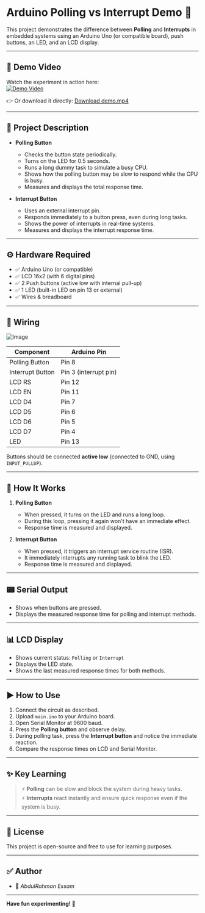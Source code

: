 # Arduino Polling vs Interrupt Demo 🚦

This project demonstrates the difference between **Polling** and **Interrupts** in embedded systems using an Arduino Uno (or compatible board), push buttons, an LED, and an LCD display.

---

## 🎥 **Demo Video**

Watch the experiment in action here:  
[![Demo Video](https://img.youtube.com/vi/0/0.jpg)](https://github.com/user-attachments/assets/ca6f329c-1239-41fb-87ec-cb944817b139)

👉 Or download it directly: [Download demo.mp4](https://github.com/user-attachments/assets/ca6f329c-1239-41fb-87ec-cb944817b139)


---

## 📌 **Project Description**

- **Polling Button**
  - Checks the button state periodically.
  - Turns on the LED for 0.5 seconds.
  - Runs a long dummy task to simulate a busy CPU.
  - Shows how the polling button may be slow to respond while the CPU is busy.
  - Measures and displays the total response time.

- **Interrupt Button**
  - Uses an external interrupt pin.
  - Responds immediately to a button press, even during long tasks.
  - Shows the power of interrupts in real-time systems.
  - Measures and displays the interrupt response time.

---

## ⚙️ **Hardware Required**

- ✅ Arduino Uno (or compatible)
- ✅ LCD 16x2 (with 6 digital pins)
- ✅ 2 Push buttons (active low with internal pull-up)
- ✅ 1 LED (built-in LED on pin 13 or external)
- ✅ Wires & breadboard

---

## 🔌 **Wiring**

![Image](https://github.com/user-attachments/assets/8ee3465c-ab31-4f32-a752-4086dcbc78c5)


| Component      | Arduino Pin |
|----------------|--------------|
| Polling Button | Pin 8        |
| Interrupt Button | Pin 3 (interrupt pin) |
| LCD RS         | Pin 12       |
| LCD EN         | Pin 11       |
| LCD D4         | Pin 7        |
| LCD D5         | Pin 6        |
| LCD D6         | Pin 5        |
| LCD D7         | Pin 4        |
| LED            | Pin 13       |

Buttons should be connected **active low** (connected to GND, using `INPUT_PULLUP`).

---

## 🧩 **How It Works**

1. **Polling Button**
   - When pressed, it turns on the LED and runs a long loop.
   - During this loop, pressing it again won't have an immediate effect.
   - Response time is measured and displayed.

2. **Interrupt Button**
   - When pressed, it triggers an interrupt service routine (ISR).
   - It immediately interrupts any running task to blink the LED.
   - Response time is measured and displayed.

---

## 📟 **Serial Output**

- Shows when buttons are pressed.
- Displays the measured response time for polling and interrupt methods.

---

## 📊 **LCD Display**

- Shows current status: `Polling` or `Interrupt`
- Displays the LED state.
- Shows the last measured response times for both methods.

---

## ▶️ **How to Use**

1. Connect the circuit as described.
2. Upload `main.ino` to your Arduino board.
3. Open Serial Monitor at 9600 baud.
4. Press the **Polling button** and observe delay.
5. During polling task, press the **Interrupt button** and notice the immediate reaction.
6. Compare the response times on LCD and Serial Monitor.

---

## ✨ **Key Learning**

> ⚡ **Polling** can be slow and block the system during heavy tasks.  
> ⚡ **Interrupts** react instantly and ensure quick response even if the system is busy.

---

## 📄 **License**

This project is open-source and free to use for learning purposes.

---

## ✅ **Author**

- 👤 *AbdulRahman Essam*
---

**Have fun experimenting! 🚀**
